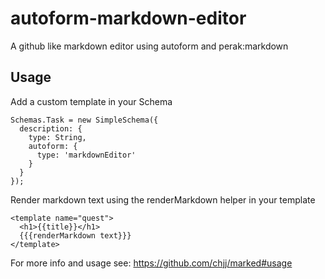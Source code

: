 autoform-markdown-editor
========

A github like markdown editor using autoform and perak:markdown

Usage
-----

Add a custom template in your Schema

```
Schemas.Task = new SimpleSchema({
  description: {
    type: String,
    autoform: {
      type: 'markdownEditor'
    }
  }
});
```

Render markdown text using the renderMarkdown helper in your template

```
<template name="quest">
  <h1>{{title}}</h1>
  {{{renderMarkdown text}}}
</template>
```

For more info and usage see: https://github.com/chjj/marked#usage
